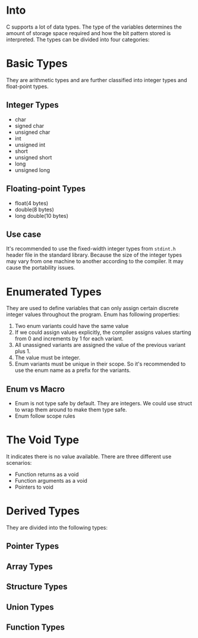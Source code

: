 # Into
C supports a lot of data types. The type of the variables determines the amount of storage space required and how the bit pattern stored is interpreted. The types can be divided into four categories:

# Basic Types
They are arithmetic types and are further classified into integer types and float-point types.
## Integer Types
* char
* signed char
* unsigned char
* int
* unsigned int
* short
* unsigned short
* long
* unsigned long

## Floating-point Types
* float(4 bytes)
* double(8 bytes)
* long double(10 bytes)

## Use case
It's recommended to use the fixed-width integer types from `stdint.h` header file in the standard library. Because the size of the integer types may vary from one machine to another according to the compiler. It may cause the portability issues.

# Enumerated Types
They are used to define variables that can only assign certain discrete integer values throughout the program.
Enum has following properties:
1. Two enum variants could have the same value
2. If we could assign values explicitly, the compiler assigns values starting from 0 and increments by 1 for each variant.
3. All unassigned variants are assigned the value of the previous variant plus 1.
4. The value must be integer.
5. Enum variants must be unique in their scope. So it's recommended to use the enum name as a prefix for the variants.

## Enum vs Macro
* Enum is not type safe by default. They are integers. We could use struct to wrap them around to make them type safe.
* Enum follow scope rules

# The Void Type
It indicates there is no value available. There are three different use scenarios:
* Function returns as a void
* Function arguments as a void
* Pointers to void

# Derived Types
They are divided into the following types:

## Pointer Types
## Array Types
## Structure Types
## Union Types
## Function Types